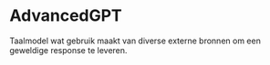 # AdvancedGPT
Taalmodel wat gebruik maakt van diverse externe bronnen om een geweldige response te leveren.
